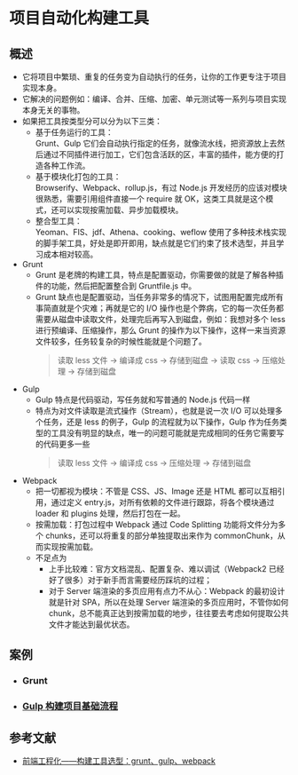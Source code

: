 # 项目自动化构建工具
## 概述  
  + 它将项目中繁琐、重复的任务变为自动执行的任务，让你的工作更专注于项目实现本身。  
  + 它解决的问题例如：编译、合并、压缩、加密、单元测试等一系列与项目实现本身无关的事物。
  + 如果把工具按类型分可以分为以下三类：
    - 基于任务运行的工具：  
      Grunt、Gulp 它们会自动执行指定的任务，就像流水线，把资源放上去然后通过不同插件进行加工，它们包含活跃的区，丰富的插件，能方便的打造各种工作流。
    - 基于模块化打包的工具：  
      Browserify、Webpack、rollup.js，有过 Node.js 开发经历的应该对模块很熟悉，需要引用组件直接一个 require 就 OK，这类工具就是这个模式，还可以实现按需加载、异步加载模块。
    - 整合型工具：  
      Yeoman、FIS、jdf、Athena、cooking、weflow 使用了多种技术栈实现的脚手架工具，好处是即开即用，缺点就是它们约束了技术选型，并且学习成本相对较高。
  + Grunt 
    - Grunt 是老牌的构建工具，特点是配置驱动，你需要做的就是了解各种插件的功能，然后把配置整合到 Gruntfile.js 中。
    - Grunt 缺点也是配置驱动，当任务非常多的情况下，试图用配置完成所有事简直就是个灾难；再就是它的 I/O 操作也是个弊病，它的每一次任务都需要从磁盘中读取文件，处理完后再写入到磁盘，例如：我想对多个 less 进行预编译、压缩操作，那么 Grunt 的操作为以下操作，这样一来当资源文件较多，任务较复杂的时候性能就是个问题了。
      > 读取 less 文件 -> 编译成 css -> 存储到磁盘 -> 读取 css -> 压缩处理 -> 存储到磁盘
  + Gulp
    - Gulp 特点是代码驱动，写任务就和写普通的 Node.js 代码一样
    - 特点为对文件读取是流式操作（Stream），也就是说一次 I/O 可以处理多个任务，还是 less 的例子，Gulp 的流程就为以下操作，Gulp 作为任务类型的工具没有明显的缺点，唯一的问题可能就是完成相同的任务它需要写的代码更多一些
      > 读取 less 文件 -> 编译成 css -> 压缩处理 -> 存储到磁盘
  + Webpack
    - 把一切都视为模块：不管是 CSS、JS、Image 还是 HTML 都可以互相引用，通过定义 entry.js，对所有依赖的文件进行跟踪，将各个模块通过 loader 和 plugins 处理，然后打包在一起。
    - 按需加载：打包过程中 Webpack 通过 Code Splitting 功能将文件分为多个 chunks，还可以将重复的部分单独提取出来作为 commonChunk，从而实现按需加载。
    - 不足点为
      + 上手比较难：官方文档混乱、配置复杂、难以调试（Webpack2 已经好了很多）对于新手而言需要经历踩坑的过程；
      + 对于 Server 端渲染的多页应用有点力不从心：Webpack 的最初设计就是针对 SPA，所以在处理 Server 端渲染的多页应用时，不管你如何 chunk，总不能真正达到按需加载的地步，往往要去考虑如何提取公共文件才能达到最优状态。

## 案例
  + ### Grunt

  + ### [Gulp 构建项目基础流程](gulp/gulp.md)


## 参考文献
+ [前端工程化——构建工具选型：grunt、gulp、webpack](https://juejin.im/entry/5b5724d05188251aa01647fd)
